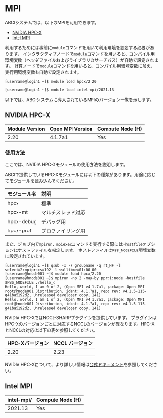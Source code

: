 # MPI

ABCIシステムでは、以下のMPIを利用できます。

* [NVIDIA HPC-X](https://developer.nvidia.com/networking/hpc-x)
* [Intel MPI](https://software.intel.com/en-us/intel-mpi-library)

利用するためには事前に`module`コマンドを用いて利用環境を設定する必要があります。
インタラクティブノードで`module`コマンドを用いると、コンパイル用環境変数（ヘッダファイルおよびライブラリのサーチパス）が自動で設定されます。
計算ノードで`module`コマンドを用いると、コンパイル用環境変数に加え、実行用環境変数も自動で設定されます。

```
[username@login1 ~]$ module load hpcx/2.20
```

```
[username@login1 ~]$ module load intel-mpi/2021.13
```

以下では、ABCIシステムに導入されているMPIのバージョン一覧を示します。

## NVIDIA HPC-X

| Module Version | Open MPI Version |  Compute Node (H) |
| :-- | :-- | :-- | 
| 2.20 | 4.1.7a1 | Yes |

### 使用方法

ここでは、NVIDIA HPC-Xモジュールの使用方法を説明します。

ABCIで提供しているHPC-Xモジュールには以下の種類があります。用途に応じてモジュールを読み込んでください。

| モジュール名 | 説明 |
| :-- | :-- |
| hpcx       | 標準  |
| hpcx-mt    | マルチスレッド対応  |
| hpcx-debug | デバッグ用          |
| hpcx-prof  | プロファイリング用  |

また、ジョブ内で`mpirun`、`mpiexec`コマンドを実行する際には`-hostfile`オプションにホストファイルを指定します。
ホストファイルは`PBS_NODEFILE`環境変数に設定されています。

```
[username@login1 ~]$ qsub -I -P groupname -q rt_HF -l select=2:mpiprocs=192 -l walltime=01:00:00
[username@hnode001 ~]$ module load hpcx/2.20
[username@hnode001 ~]$ mpirun -np 2 -map-by ppr:1:node -hostfile $PBS_NODEFILE ./hello_c
Hello, world, I am 0 of 2, (Open MPI v4.1.7a1, package: Open MPI root@hnode001 Distribution, ident: 4.1.7a1, repo rev: v4.1.5-115-g41ba5192d2, Unreleased developer copy, 141)
Hello, world, I am 1 of 2, (Open MPI v4.1.7a1, package: Open MPI root@hnode001 Distribution, ident: 4.1.7a1, repo rev: v4.1.5-115-g41ba5192d2, Unreleased developer copy, 141)
```

NVIDIA HPC-XではNCCL-SHARPプラグインを提供しています。
プラグインはHPC-Xのバージョンごとに対応するNCCLのバージョンが異なります。HPC-XとNCCLの対応は以下の表を参照してください。

| HPC-Xバージョン | NCCL バージョン |
| :-- | :-- |
| 2.20 | 2.23 |

NVIDIA HPC-Xについて、より詳しい情報は[公式ドキュメント](https://docs.nvidia.com/networking/category/hpcx)を参照してください。

## Intel MPI

| intel-mpi/ | Compute Node (H) |
|:--|:--|
| 2021.13 | Yes |
